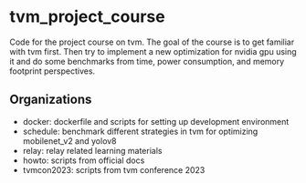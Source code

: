 # tvm_project_course
Code for the project course on tvm. The goal of the course is to get familiar with tvm first. Then try to implement a new optimization for nvidia gpu using it and do some benchmarks from time, power consumption, and memory footprint perspectives. 
## Organizations
+ docker: dockerfile and scripts for setting up development environment
+ schedule: benchmark different strategies in tvm for optimizing mobilenet_v2 and yolov8
+ relay: relay related learning materials
+ howto: scripts from official docs
+ tvmcon2023: scripts from tvm conference 2023
